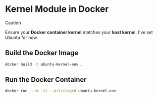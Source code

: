 # Kernel Module in Docker

> [!Caution]
> Ensure your **Docker container kernel** matches your **host kernel**. I've set Ubuntu for now.

## Build the Docker Image

```bash
docker build -t ubuntu-kernel-env .
```

## Run the Docker Container

```bash
docker run --rm -it --privileged ubuntu-kernel-env
```

